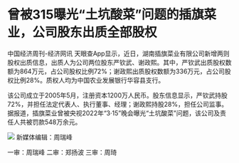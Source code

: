 # 曾被315曝光“土坑酸菜”问题的插旗菜业，公司股东出质全部股权

中国经济周刊-经济网讯
天眼查App显示，近日，湖南插旗菜业有限公司新增两则股权出质信息，出质人为公司两位股东严钦武、谢政熙。其中，严钦武出质股权数额为864万元，占公司股权比例72%；谢政熙出质股权数额为336万元，占公司股权比例28%。质权人均为中国农业发展银行华容县支行。

该公司成立于2005年5月，注册资本1200万人民币。股东信息显示，严钦武持股72%，并担任法定代表人、执行董事、经理；谢政熙持股28%，担任公司监事。据报道，插旗菜业曾被央视2022年“3·15”晚会曝光“土坑酸菜”问题，该公司及责任人共被罚款548万余元。

![](https://inews.gtimg.com/newsapp_bt/0/15677086714/1000)
新媒体编辑：周瑞峰

一审：周瑞峰 二审：郑扬波 三审：周琦

